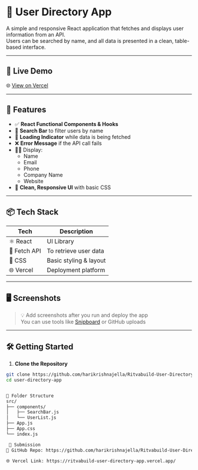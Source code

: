# 👥 User Directory App

A simple and responsive React application that fetches and displays user information from an API.  
Users can be searched by name, and all data is presented in a clean, table-based interface.

---

## 🚀 Live Demo

🌐 [View on Vercel](https://ritvabuild-user-directory-app.vercel.app/)

---

## 📌 Features

- ✅ **React Functional Components & Hooks**
- 🔎 **Search Bar** to filter users by name
- 🔄 **Loading Indicator** while data is being fetched
- ❌ **Error Message** if the API call fails
- 🧑‍💼 Display:
  - Name
  - Email
  - Phone
  - Company Name
  - Website
- 🎨 **Clean, Responsive UI** with basic CSS

---

## 📦 Tech Stack

| Tech         | Description             |
|--------------|-------------------------|
| ⚛️ React     | UI Library              |
| 🔗 Fetch API | To retrieve user data   |
| 🎨 CSS       | Basic styling & layout  |
| 🌐 Vercel    | Deployment platform     |

---

## 🖥️ Screenshots

> 💡 Add screenshots after you run and deploy the app  
> You can use tools like [Snipboard](https://snipboard.io/) or GitHub uploads

---

## 🛠️ Getting Started

1. **Clone the Repository**

```bash
git clone https://github.com/harikrishnajella/Ritvabuild-User-Directory-App
cd user-directory-app


📁 Folder Structure
src/
├── components/
│   ├── SearchBar.js
│   └── UserList.js
├── App.js
├── App.css
└── index.js

 🧾 Submission
📎 GitHub Repo: https://github.com/harikrishnajella/Ritvabuild-User-Directory-App

🌐 Vercel Link: https://ritvabuild-user-directory-app.vercel.app/